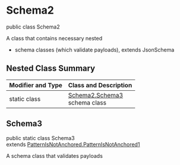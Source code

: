 # Schema2
public class Schema2

A class that contains necessary nested
- schema classes (which validate payloads), extends JsonSchema

## Nested Class Summary
| Modifier and Type | Class and Description |
| ----------------- | ---------------------- |
| static class | [Schema2.Schema3](#schema3)<br> schema class |

## Schema3
public static class Schema3<br>
extends [PatternIsNotAnchored.PatternIsNotAnchored1](../../../../../../components/schemas/PatternIsNotAnchored.md#patternisnotanchored1)

A schema class that validates payloads
